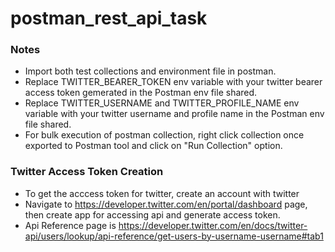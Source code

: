 # postman_rest_api_task

### Notes
- Import both test collections and environment file in postman.
- Replace TWITTER_BEARER_TOKEN env variable with your twitter bearer access token gemerated in the Postman env file shared.
- Replace TWITTER_USERNAME and TWITTER_PROFILE_NAME env variable with your twitter username and profile name in the Postman env file shared.
- For bulk execution of postman collection, right click collection once exported to Postman tool and click on "Run Collection" option.

### Twitter Access Token Creation
- To get the acccess token for twitter, create an account with twitter
- Navigate to https://developer.twitter.com/en/portal/dashboard page, then create app for accessing api and generate access token.
- Api Reference page is https://developer.twitter.com/en/docs/twitter-api/users/lookup/api-reference/get-users-by-username-username#tab1
